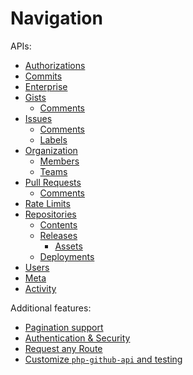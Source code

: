 Navigation
==========

APIs:
* [Authorizations](authorizations.md)
* [Commits](commits.md)
* [Enterprise](enterprise.md)
* [Gists](gists.md)
  * [Comments](gists/comments.md)
* [Issues](issues.md)
  * [Comments](issue/comments.md)
  * [Labels](issue/labels.md)
* [Organization](organization.md)
  * [Members](organization/members.md)
  * [Teams](organization/teams.md)
* [Pull Requests](pull_requests.md)
  * [Comments](pull_request/comments.md)
* [Rate Limits](rate_limits.md)
* [Repositories](repos.md)
  * [Contents](repo/contents.md)
  * [Releases](repo/releases.md)
    * [Assets](repo/assets.md)
  * [Deployments](repo/deployments.md)
* [Users](users.md)
* [Meta](meta.md)
* [Activity](activity.md)

Additional features:

* [Pagination support](result_pager.md)
* [Authentication & Security](security.md)
* [Request any Route](request_any_route.md)
* [Customize `php-github-api` and testing](customize.md)
